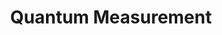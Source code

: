 ---
layout: item
title:  "Quantum Measurement"
updated:   2022-07-02 03:12:42 -0700
categories: quantum, measurement
pageurl: /quantum-software-engineer.github.io/quantum/measurement/2022/07/02/quantum-measurement.html
# image: /images/kaka.jpg
# brief: A loud, social forest-dwelling parrot with North and South Island subspecies 
# status: Endangered
# nz_status: Endemic
# distribution: Forests and offshore islands throughout the country
---